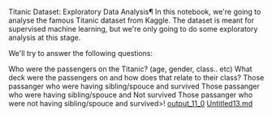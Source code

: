 Titanic Dataset: Exploratory Data Analysis¶
In this notebook, we're going to analyse the famous Titanic dataset from Kaggle. The dataset is meant for supervised machine learning, but we're only going to do some exploratory analysis at this stage.

We'll try to answer the following questions:

Who were the passengers on the Titanic? (age, gender, class.. etc)
What deck were the passengers on and how does that relate to their class?
Those passanger who were having sibling/spouce and survived
Those passanger who were having sibling/spouce and Not survived
Those passanger who were not having sibling/spouce and survived>!
[output_11_0](https://user-images.githubusercontent.com/70361973/127818537-35f14199-a595-461e-b6f1-06e5b45b2401.png)
[Untitled13.md](https://github.com/subham0202/hello-world/files/6914997/Untitled13.md)

